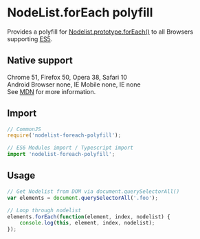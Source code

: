 # NodeList.forEach polyfill

Provides a polyfill for [Nodelist.prototype.forEach()](https://developer.mozilla.org/en-US/docs/Web/API/NodeList/forEach) to all Browsers supporting [ES5](https://caniuse.com/#search=es5).

## Native support

Chrome 51, Firefox 50, Opera 38, Safari 10  
Android Browser none, IE Mobile none, IE none  
See [MDN](https://developer.mozilla.org/en-US/docs/Web/API/NodeList/forEach) for more information.

## Import

```JavaScript
// CommonJS
require('nodelist-foreach-polyfill');

// ES6 Modules import / Typescript import
import 'nodelist-foreach-polyfill';
```

## Usage

```JavaScript
// Get Nodelist from DOM via document.querySelectorAll()
var elements = document.querySelectorAll('.foo');

// Loop through nodelist
elements.forEach(function(element, index, nodelist) {
    console.log(this, element, index, nodelist);
});
```
